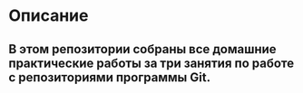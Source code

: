 # Описание

## В этом репозитории собраны все домашние практические работы за три занятия по работе с репозиториями программы Git.